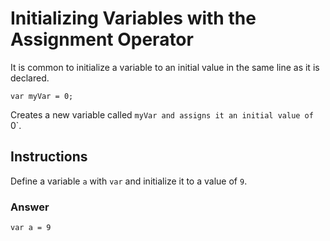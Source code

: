 # Initializing Variables with the Assignment Operator
It is common to initialize a variable to an initial value in the same line as it is declared.

`var myVar = 0;`

Creates a new variable called `myVar and assigns it an initial value of `0`.

## Instructions

Define a variable `a` with `var` and initialize it to a value of `9`.

### Answer

`var a = 9`
